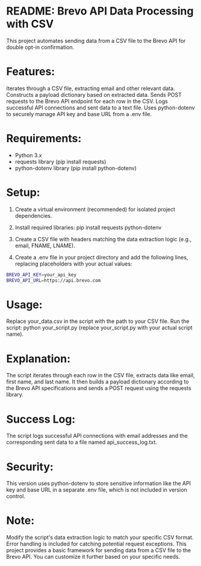 # README: Brevo API Data Processing with CSV
This project automates sending data from a CSV file to the Brevo API for double opt-in confirmation.

# Features:

Iterates through a CSV file, extracting email and other relevant data.
Constructs a payload dictionary based on extracted data.
Sends POST requests to the Brevo API endpoint for each row in the CSV.
Logs successful API connections and sent data to a text file.
Uses python-dotenv to securely manage API key and base URL from a .env file.

# Requirements:

- Python 3.x
- requests library (pip install requests)
- python-dotenv library (pip install python-dotenv)

# Setup:

1. Create a virtual environment (recommended) for isolated project dependencies.

2. Install required libraries: pip install requests python-dotenv

3. Create a CSV file with headers matching the data extraction logic (e.g., email, FNAME, LNAME).

4. Create a .env file in your project directory and add the following lines, replacing placeholders with your actual values:

```bash
BREVO_API_KEY=your_api_key
BREVO_API_URL=https://api.brevo.com
```

# Usage:

Replace your_data.csv in the script with the path to your CSV file.
Run the script: python your_script.py (replace your_script.py with your actual script name).

# Explanation:

The script iterates through each row in the CSV file, extracts data like email, first name, and last name. It then builds a payload dictionary according to the Brevo API specifications and sends a POST request using the requests library.

# Success Log:

The script logs successful API connections with email addresses and the corresponding sent data to a file named api_success_log.txt.

# Security:

This version uses python-dotenv to store sensitive information like the API key and base URL in a separate .env file, which is not included in version control.

# Note:

Modify the script's data extraction logic to match your specific CSV format.
Error handling is included for catching potential request exceptions.
This project provides a basic framework for sending data from a CSV file to the Brevo API. You can customize it further based on your specific needs.